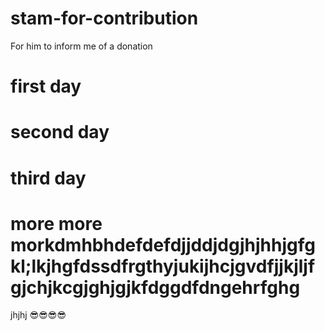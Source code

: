 # stam-for-contribution
For him to inform me of a donation

# first day
# second day
# third day
# more more morkdmhbhdefdefdjjddjdgjhjhhjgfgkl;lkjhgfdssdfrgthyjukijhcjgvdfjjkjljfgjchjkcgjghjgjkfdggdfdngehrfghg
jhjhj
😎😎😎😎
